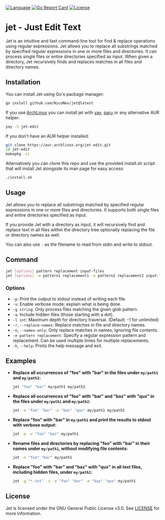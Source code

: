 [![Language](https://img.shields.io/badge/Language-Go-blue.svg)](https://golang.org/) [![Go Report Card](https://goreportcard.com/badge/github.com/NicoNex/jet)](https://goreportcard.com/report/github.com/NicoNex/jet) [![License](http://img.shields.io/badge/license-GPL3.0-green.svg?style=flat)](https://github.com/NicoNex/jet/blob/master/LICENSE)

# jet - Just Edit Text
Jet is an intuitive and fast command-line tool for find & replace operations using regular expressions.
Jet allows you to replace all substrings matched by specified regular expressions in one or more files and directories.
It can process single files or entire directories specified as input.
When given a directory, Jet recursively finds and replaces matches in all files and directory names.

## Installation
You can install Jet using Go's package manager:
```bash
go install github.com/NicoNex/jet@latest
```

If you use [ArchLinux](https://archlinux.org/) you can install jet with [yay](https://github.com/Jguer/yay), [paru](https://github.com/morganamilo/paru) or any alternative AUR helper:
```bash
yay -S jet-edit
```
If you don't have an AUR helper installed:
```bash
git clone https://aur.archlinux.org/jet-edit.git
cd jet-edit
makepkg -si
```

Alternatively you can clone this repo and use the provided install.sh script that will install Jet alongside its man page for easy access:
```bash
./install.sh
```

## Usage
Jet allows you to replace all substrings matched by specified regular expressions in one or more files and directories. It supports both single files and entire directories specified as input.

If you provide Jet with a directory as input, it will recursively find and replace text in all files within the directory tree optionally replacing the file or directory names as well.

You can also use `-` as the filename to read from stdin and write to stdout.

## Command
```bash
jet [options] pattern replacement input-files
jet [options] -e pattern1 replacement1 -e pattern2 replacement2 input-files...
```

### Options
- `-p`: Print the output to stdout instead of writing each file.
- `-v`: Enable verbose mode; explain what is being done.
- `-g string`: Only process files matching the given glob pattern.
- `-a`: Include hidden files (those starting with a dot).
- `-l int`: Maximum depth for directory traversal. (Default: -1 for unlimited)
- `-r`, `--replace-names`: Replace matches in file and directory names.
- `-n`, `--names-only`: Only replace matches in names, ignoring file contents.
- `-e pattern replacement`: Specify a regular expression pattern and replacement. Can be used multiple times for multiple replacements.
- `-h`, `--help`: Prints the help message and exit.

## Examples

- **Replace all occurrences of "foo" with "bar" in the files under `my/path1` and `my/path2`:**

  ```bash
  jet "foo" "bar" my/path1 my/path2
  ```

- **Replace all occurrences of "foo" with "bar" and "baz" with "qux" in the files under `my/path1` and `my/path2`:**

  ```bash
  jet -e "foo" "bar" -e "baz" "qux" my/path1 my/path2
  ```

- **Replace "foo" with "bar" in `my/path1` and print the results to stdout with verbose output:**

  ```bash
  jet -p -v "foo" "bar" my/path1
  ```

- **Rename files and directories by replacing "foo" with "bar" in their names under `my/path1`, without modifying file contents:**

  ```bash
  jet -n "foo" "bar" my/path1
  ```

- **Replace "foo" with "bar" and "baz" with "qux" in all text files, including hidden files, under `my/path1`:**

  ```bash
  jet -g "*.txt" -a -e "foo" "bar" -e "baz" "qux" my/path1
  ```

## License

Jet is licensed under the GNU General Public License v3.0. See [LICENSE](https://github.com/NicoNex/jet/blob/master/LICENSE) for more information.
